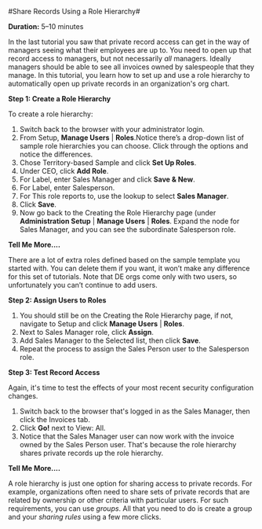 #Share Records Using a Role Hierarchy#

**Duration:** 5–10 minutes

In the last tutorial you saw that private record access can get in the way of managers seeing what their employees are up to. You need to open up that record access to managers, but not necessarily _all_ managers. Ideally managers should be able to see all invoices owned by salespeople that they manage. In this tutorial, you learn how to set up and use a role hierarchy to automatically open up private records in an organization's org chart.

**Step 1: Create a Role Hierarchy**

To create a role hierarchy:

1. Switch back to the browser with your administrator login.
2. From Setup, **Manage Users** | **Roles**.Notice there’s a drop-down list of sample role hierarchies you can choose. Click through the options and notice the differences.
3. Chose Territory-based Sample and click **Set Up Roles**.
4. Under CEO, click **Add Role**.
5. For Label, enter Sales Manager and click **Save & New**.
6. For Label, enter Salesperson.
7. For This role reports to, use the lookup to select **Sales Manager**.
8. Click **Save**.
9. Now go back to the Creating the Role Hierarchy page (under **Administration Setup** | **Manage Users** | **Roles**. Expand the node for Sales Manager, and you can see the subordinate Salesperson role.

**Tell Me More....**

There are a lot of extra roles defined based on the sample template you started with. You can delete them if you want, it won’t make any difference for this set of tutorials. Note that DE orgs come only with two users, so unfortunately you can’t continue to add users.

**Step 2: Assign Users to Roles**

1. You should still be on the Creating the Role Hierarchy page, if not, navigate to Setup and click **Manage Users** | **Roles**.
2. Next to Sales Manager role, click **Assign**.
3. Add Sales Manager to the Selected list, then click **Save**.
4. Repeat the process to assign the Sales Person user to the Salesperson role.

**Step 3: Test Record Access**

Again, it's time to test the effects of your most recent security configuration changes.

1. Switch back to the browser that's logged in as the Sales Manager, then click the Invoices tab.
2. Click **Go!** next to View: All.
3. Notice that the Sales Manager user can now work with the invoice owned by the Sales Person user. That's because the role hierarchy shares private records up the role hierarchy.

**Tell Me More....**

A role hierarchy is just one option for sharing access to private records. For example, organizations often need to share sets of private records that are related by ownership or other criteria with particular users. For such requirements, you can use _groups_. All that you need to do is create a group and your _sharing rules_ using a few more clicks.

